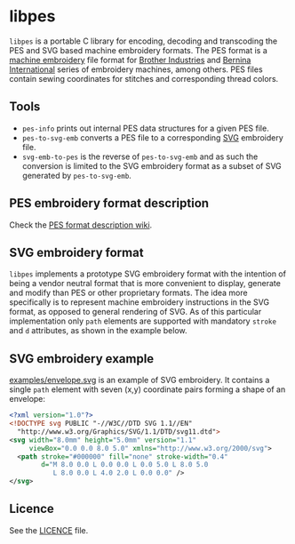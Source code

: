 # libpes

`libpes` is a portable C library for encoding, decoding and transcoding the PES and SVG based machine embroidery formats. The PES format is a [machine embroidery](https://en.wikipedia.org/wiki/Machine_embroidery) file format for [Brother Industries](https://en.wikipedia.org/wiki/Brother_Industries) and [Bernina International](https://en.wikipedia.org/wiki/Bernina_International) series of embroidery machines, among others. PES files contain sewing coordinates for stitches and corresponding thread colors.

## Tools

* `pes-info` prints out internal PES data structures for a given PES file.
* `pes-to-svg-emb` converts a PES file to a corresponding [SVG](https://en.wikipedia.org/wiki/Scalable_Vector_Graphics) embroidery file.
* `svg-emb-to-pes` is the reverse of `pes-to-svg-emb` and as such the conversion is limited to the SVG embroidery format as a subset of SVG generated by `pes-to-svg-emb`.

## PES embroidery format description

Check the [PES format description wiki](https://github.com/frno7/libpes/wiki/PES-format-description).

## SVG embroidery format

`libpes` implements a prototype SVG embroidery format with the intention of being a vendor neutral format that is more convenient to display, generate and modify than PES or other proprietary formats. The idea more specifically is to represent machine embroidery instructions in the SVG format, as opposed to general rendering of SVG. As of this particular implementation only `path` elements are supported with mandatory `stroke` and `d` attributes, as shown in the example below.

## SVG embroidery example

[examples/envelope.svg](examples/envelope.svg) is an example of SVG embroidery. It contains a single `path` element with seven (x,y) coordinate pairs forming a shape of an envelope:

```xml
<?xml version="1.0"?>
<!DOCTYPE svg PUBLIC "-//W3C//DTD SVG 1.1//EN"
  "http://www.w3.org/Graphics/SVG/1.1/DTD/svg11.dtd">
<svg width="8.0mm" height="5.0mm" version="1.1"
     viewBox="0.0 0.0 8.0 5.0" xmlns="http://www.w3.org/2000/svg">
  <path stroke="#000000" fill="none" stroke-width="0.4"
        d="M 8.0 0.0 L 0.0 0.0 L 0.0 5.0 L 8.0 5.0
           L 8.0 0.0 L 4.0 2.0 L 0.0 0.0" />
</svg>
```

## Licence

See the [LICENCE](LICENCE) file.
